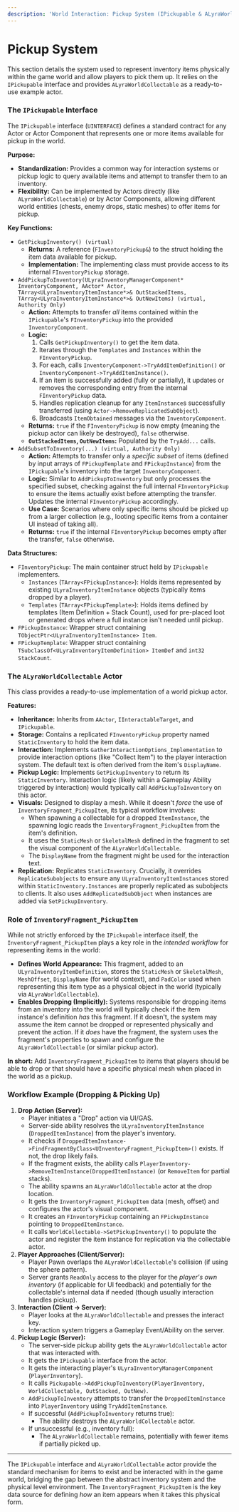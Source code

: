 ```yaml
---
description: 'World Interaction: Pickup System (IPickupable & ALyraWorldCollectable)'
---
```


# Pickup System

This section details the system used to represent inventory items physically within the game world and allow players to pick them up. It relies on the `IPickupable` interface and provides `ALyraWorldCollectable` as a ready-to-use example actor.

### The `IPickupable` Interface

The `IPickupable` interface (`UINTERFACE`) defines a standard contract for any Actor or Actor Component that represents one or more items available for pickup in the world.

**Purpose:**

* **Standardization:** Provides a common way for interaction systems or pickup logic to query available items and attempt to transfer them to an inventory.
* **Flexibility:** Can be implemented by Actors directly (like `ALyraWorldCollectable`) or by Actor Components, allowing different world entities (chests, enemy drops, static meshes) to offer items for pickup.

**Key Functions:**

* `GetPickupInventory() (virtual)`
  * **Returns:** A reference (`FInventoryPickup&`) to the struct holding the item data available for pickup.
  * **Implementation:** The implementing class must provide access to its internal `FInventoryPickup` storage.
* `AddPickupToInventory(ULyraInventoryManagerComponent* InventoryComponent, AActor* Actor, TArray<ULyraInventoryItemInstance*>& OutStackedItems, TArray<ULyraInventoryItemInstance*>& OutNewItems) (virtual, Authority Only)`
  * **Action:** Attempts to transfer _all_ items contained within the `IPickupable`'s `FInventoryPickup` into the provided `InventoryComponent`.
  * **Logic:**
    1. Calls `GetPickupInventory()` to get the item data.
    2. Iterates through the `Templates` and `Instances` within the `FInventoryPickup`.
    3. For each, calls `InventoryComponent->TryAddItemDefinition()` or `InventoryComponent->TryAddItemInstance()`.
    4. If an item is successfully added (fully or partially), it updates or removes the corresponding entry from the internal `FInventoryPickup` data.
    5. Handles replication cleanup for any `ItemInstance`s successfully transferred (using `Actor->RemoveReplicatedSubObject`).
    6. Broadcasts `ItemObtained` messages via the `InventoryComponent`.
  * **Returns:** `true` if the `FInventoryPickup` is now empty (meaning the pickup actor can likely be destroyed), `false` otherwise.
  * **`OutStackedItems`, `OutNewItems`:** Populated by the `TryAdd...` calls.
* `AddSubsetToInventory(...) (virtual, Authority Only)`
  * **Action:** Attempts to transfer only a _specific subset_ of items (defined by input arrays of `FPickupTemplate` and `FPickupInstance`) from the `IPickupable`'s inventory into the target `InventoryComponent`.
  * **Logic:** Similar to `AddPickupToInventory` but only processes the specified subset, checking against the full internal `FInventoryPickup` to ensure the items actually exist before attempting the transfer. Updates the internal `FInventoryPickup` accordingly.
  * **Use Case:** Scenarios where only specific items should be picked up from a larger collection (e.g., looting specific items from a container UI instead of taking all).
  * **Returns:** `true` if the internal `FInventoryPickup` becomes empty after the transfer, `false` otherwise.

**Data Structures:**

* `FInventoryPickup`: The main container struct held by `IPickupable` implementers.
  * `Instances` (`TArray<FPickupInstance>`): Holds items represented by existing `ULyraInventoryItemInstance` objects (typically items dropped by a player).
  * `Templates` (`TArray<FPickupTemplate>`): Holds items defined by templates (Item Definition + Stack Count), used for pre-placed loot or generated drops where a full instance isn't needed until pickup.
* `FPickupInstance`: Wrapper struct containing `TObjectPtr<ULyraInventoryItemInstance> Item`.
* `FPickupTemplate`: Wrapper struct containing `TSubclassOf<ULyraInventoryItemDefinition> ItemDef` and `int32 StackCount`.

### The `ALyraWorldCollectable` Actor

This class provides a ready-to-use implementation of a world pickup actor.

**Features:**

* **Inheritance:** Inherits from `AActor`, `IInteractableTarget`, and `IPickupable`.
* **Storage:** Contains a replicated `FInventoryPickup` property named `StaticInventory` to hold the item data.
* **Interaction:** Implements `GatherInteractionOptions_Implementation` to provide interaction options (like "Collect Item") to the player interaction system. The default text is often derived from the item's `DisplayName`.
* **Pickup Logic:** Implements `GetPickupInventory` to return its `StaticInventory`. Interaction logic (likely within a Gameplay Ability triggered by interaction) would typically call `AddPickupToInventory` on this actor.
* **Visuals:** Designed to display a mesh. While it doesn't _force_ the use of `InventoryFragment_PickupItem`, its typical workflow involves:
  * When spawning a collectable for a dropped `ItemInstance`, the spawning logic reads the `InventoryFragment_PickupItem` from the item's definition.
  * It uses the `StaticMesh` or `SkeletalMesh` defined in the fragment to set the visual component of the `ALyraWorldCollectable`.
  * The `DisplayName` from the fragment might be used for the interaction text.
* **Replication:** Replicates `StaticInventory`. Crucially, it overrides `ReplicateSubobjects` to ensure any `ULyraInventoryItemInstance`s stored within `StaticInventory.Instances` are properly replicated as subobjects to clients. It also uses `AddReplicatedSubObject` when instances are added via `SetPickupInventory`.

### Role of `InventoryFragment_PickupItem`

While not strictly enforced by the `IPickupable` interface itself, the `InventoryFragment_PickupItem` plays a key role in the _intended workflow_ for representing items in the world:

* **Defines World Appearance:** This fragment, added to an `ULyraInventoryItemDefinition`, stores the `StaticMesh` or `SkeletalMesh`, `MeshOffset`, `DisplayName` (for world context), and `PadColor` used when representing this item type as a physical object in the world (typically via `ALyraWorldCollectable`).
* **Enables Dropping (Implicitly):** Systems responsible for dropping items from an inventory into the world will typically check if the item instance's definition _has_ this fragment. If it doesn't, the system may assume the item cannot be dropped or represented physically and prevent the action. If it _does_ have the fragment, the system uses the fragment's properties to spawn and configure the `ALyraWorldCollectable` (or similar pickup actor).

**In short:** Add `InventoryFragment_PickupItem` to items that players should be able to drop or that should have a specific physical mesh when placed in the world as a pickup.

### Workflow Example (Dropping & Picking Up)

1. **Drop Action (Server):**
   * Player initiates a "Drop" action via UI/GAS.
   * Server-side ability resolves the `ULyraInventoryItemInstance` (`DroppedItemInstance`) from the player's inventory.
   * It checks if `DroppedItemInstance->FindFragmentByClass<UInventoryFragment_PickupItem>()` exists. If not, the drop likely fails.
   * If the fragment exists, the ability calls `PlayerInventory->RemoveItemInstance(DroppedItemInstance)` (or `RemoveItem` for partial stacks).
   * The ability spawns an `ALyraWorldCollectable` actor at the drop location.
   * It gets the `InventoryFragment_PickupItem` data (mesh, offset) and configures the actor's visual component.
   * It creates an `FInventoryPickup` containing an `FPickupInstance` pointing to `DroppedItemInstance`.
   * It calls `WorldCollectable->SetPickupInventory()` to populate the actor and register the item instance for replication via the collectable actor.
2. **Player Approaches (Client/Server):**
   * Player Pawn overlaps the `ALyraWorldCollectable`'s collision (if using the sphere pattern).
   * Server grants `ReadOnly` access to the player for the _player's own inventory_ (if applicable for UI feedback) and potentially for the collectable's internal data if needed (though usually interaction handles pickup).
3. **Interaction (Client -> Server):**
   * Player looks at the `ALyraWorldCollectable` and presses the interact key.
   * Interaction system triggers a Gameplay Event/Ability on the server.
4. **Pickup Logic (Server):**
   * The server-side pickup ability gets the `ALyraWorldCollectable` actor that was interacted with.
   * It gets the `IPickupable` interface from the actor.
   * It gets the interacting player's `ULyraInventoryManagerComponent` (`PlayerInventory`).
   * It calls `Pickupable->AddPickupToInventory(PlayerInventory, WorldCollectable, OutStacked, OutNew)`.
   * `AddPickupToInventory` attempts to transfer the `DroppedItemInstance` into `PlayerInventory` using `TryAddItemInstance`.
   * If successful (`AddPickupToInventory` returns true):
     * The ability destroys the `ALyraWorldCollectable` actor.
   * If unsuccessful (e.g., inventory full):
     * The `ALyraWorldCollectable` remains, potentially with fewer items if partially picked up.

***

The `IPickupable` interface and `ALyraWorldCollectable` actor provide the standard mechanism for items to exist and be interacted with in the game world, bridging the gap between the abstract inventory system and the physical level environment. The `InventoryFragment_PickupItem` is the key data source for defining _how_ an item appears when it takes this physical form.
